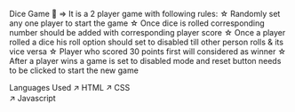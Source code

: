 Dice Game 🎲
=> It is a 2 player game with following rules:
☆ Randomly set any one player to start the game
☆ Once dice is rolled corresponding number should be added with corresponding player score
☆ Once a player rolled a dice his roll option should set to disabled till other person rolls & its vice versa
☆ Player who scored 30 points first will considered as winner
☆ After a player wins a game is set to disabled mode and reset button needs to be clicked to start the new game

Languages Used
↗ HTML
↗ CSS  
↗ Javascript
　

